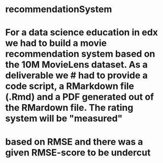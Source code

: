 # recommendationSystem
# For a data science education in edx we had to build a movie recommendation system based on the 10M MovieLens dataset. As a deliverable we # had to provide a code script, a RMarkdown file (.Rmd) and a PDF generated out of the RMardown file. The rating system will be "measured"
# based on RMSE and there was a given RMSE-score to be undercut
